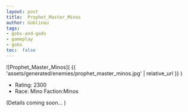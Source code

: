 ```yaml
---
layout: post
title:  Prophet_Master_Minos
author: Goblinou
tags:
- gobs-and-gods
- gameplay
- gobs
toc:  false
---
```


![Prophet_Master_Minos]( {{ 'assets/generated/enemies/prophet_master_minos.jpg' | relative_url }} )
- Rating: 2300
- Race: Mino  Faction:Minos

(Details coming soon... )